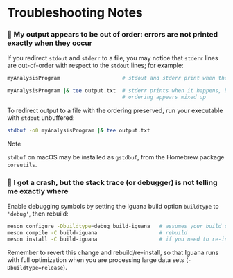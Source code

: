 # Troubleshooting Notes

### :large_blue_diamond: My output appears to be out of order: errors are not printed exactly when they occur

If you redirect `stdout` and `stderr` to a file, you may notice that `stderr` lines are out-of-order with respect to the `stdout` lines; for example:
```bash
myAnalysisProgram                    # stdout and stderr print when they happen; ordering appears correct

myAnalysisProgram |& tee output.txt  # stderr prints when it happens, but stdout only prints when its buffer is full;
                                     # ordering appears mixed up
```
To redirect output to a file with the ordering preserved, run your executable with `stdout` unbuffered:
```bash
stdbuf -o0 myAnalysisProgram |& tee output.txt
```

> [!NOTE]
> `stdbuf` on macOS may be installed as `gstdbuf`, from the Homebrew package `coreutils`.

### :large_blue_diamond: I got a crash, but the stack trace (or debugger) is not telling me exactly where

Enable debugging symbols by setting the Iguana build option `buildtype` to `'debug'`, then rebuild:
```bash
meson configure -Dbuildtype=debug build-iguana   # assumes your build directory is 'build-iguana'
meson compile -C build-iguana                    # rebuild
meson install -C build-iguana                    # if you need to re-install
```
Remember to revert this change and rebuild/re-install, so that Iguana runs with
full optimization when you are processing large data sets (`-Dbuildtype=release`).
